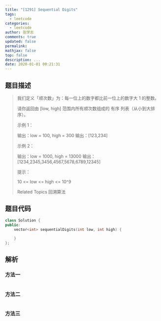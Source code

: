 ```yaml
---
title: "[1291] Sequential Digits"
tags:
  - leetcode
categories:
  - leetcode
author: 张学志
comments: true
updated: false
permalink:
mathjax: false
top: false
description: ...
date: 2020-01-01 00:21:31
---
```


## 题目描述

> 我们定义「顺次数」为：每一位上的数字都比前一位上的数字大 1 的整数。 
> 
> 请你返回由 [low, high] 范围内所有顺次数组成的 有序 列表（从小到大排序）。 
> 
> 
> 
> 示例 1： 
> 
> 输出：low = 100, high = 300
> 输出：[123,234]
> 
> 
> 示例 2： 
> 
> 输出：low = 1000, high = 13000
> 输出：[1234,2345,3456,4567,5678,6789,12345]
> 
> 
> 
> 
> 提示： 
> 
> 
> 10 <= low <= high <= 10^9 
> 
> Related Topics 回溯算法

## 题目代码

```cpp
class Solution {
public:
    vector<int> sequentialDigits(int low, int high) {
        
    }
};
```

## 解析

### 方法一

```cpp

```

### 方法二

```cpp

```

### 方法三

```cpp

```


